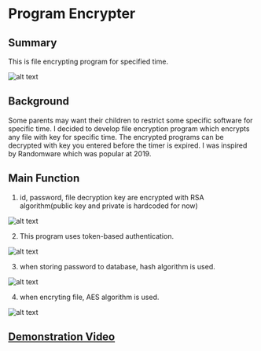 # Program Encrypter  
## Summary   
This is file encrypting program for specified time.  

![alt text](https://github.com/JaeguKim/ProgramEncrypter/blob/master/ProgramEncrypter/summary.png)   
  
## Background  
Some parents may want their children to restrict some specific software for specific time. I decided to develop file encryption program which encrypts any file with key for specific time. The encrypted programs can be decrypted with key you entered before the timer is expired. I was inspired by Randomware which was popular at 2019.
  
## Main Function   
1. id, password, file decryption key are encrypted with RSA algorithm(public key and private is hardcoded for now)  

![alt text](https://github.com/JaeguKim/ProgramEncrypter/blob/master/ProgramEncrypter/rsa.png)  
  
2. This program uses token-based authentication.  

![alt text](https://github.com/JaeguKim/ProgramEncrypter/blob/master/ProgramEncrypter/jwt_auth.png)  
  
3. when storing password to database, hash algorithm is used.  
  
![alt text](https://github.com/JaeguKim/ProgramEncrypter/blob/master/ProgramEncrypter/hash.png)
  
4. when encryting file, AES algorithm is used.  
  
![alt text](https://github.com/JaeguKim/ProgramEncrypter/blob/master/ProgramEncrypter/aes_encrypt.png)

## [Demonstration Video](https://www.youtube.com/watch?v=DKc-Dy6k1Hc)
